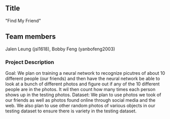 ## Title
  "Find My Friend"
## Team members
  Jalen Leung (jsl1618), Bobby Feng (yanbofeng2003)
### Project Description
Goal: We plan on training a neural network to recognize picutres of about 10 different people (our friends) and then have the neural network be able to look at a bunch of different photos and figure out if any of the 10 different people are in the photos. It wil then count how many times each person shows up in the testing photos.
Dataset: We plan to use photos we took of our friends as well as photos found online through social media and the web. We also plan to use other random photos of various objects in our testing dataset to ensure there is variety in the testing dataset.
